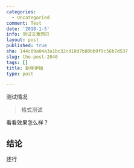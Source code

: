 ```yaml
---
categories:
  - Uncategoried
comment: Test
date: '2018-1-5'
info: 测试文章而已
layout: post
published: true
sha: 144c09a04a3a1bc32cd18d7b80bb9f9c56b7d537
slug: the-post-2040
tags: []
title: 新年伊始
type: post

---
```


测试情况

> 格式测试


看看效果怎么样？


## 结论

还行
